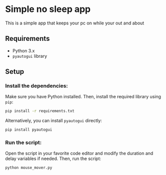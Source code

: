 # Simple no sleep app

This is a simple app that keeps your pc on while your out and about 

## Requirements

- Python 3.x
- `pyautogui` library

## Setup

### Install the dependencies:
Make sure you have Python installed. Then, install the required library using `pip`:
``` bash
pip install -r requirements.txt
```
Alternatively, you can install `pyautogui` directly:
```bash
pip install pyautogui
```
### Run the script:

Open the script in your favorite code editor and modify the duration and delay variables if needed. Then, run the script:

```bash
python mouse_mover.py
```
